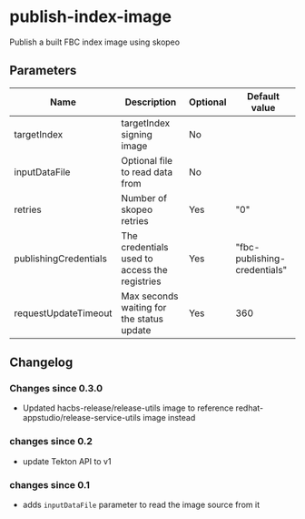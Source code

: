 # publish-index-image

Publish a built FBC index image using skopeo

## Parameters

| Name | Description | Optional | Default value |
|------|-------------|----------|---------------|
| targetIndex | targetIndex signing image | No | |
| inputDataFile | Optional file to read data from | No | |
| retries | Number of skopeo retries | Yes | "0" |
| publishingCredentials | The credentials used to access the registries | Yes | "fbc-publishing-credentials" |
| requestUpdateTimeout | Max seconds waiting for the status update | Yes | 360 |

## Changelog

### Changes since 0.3.0
- Updated hacbs-release/release-utils image to reference redhat-appstudio/release-service-utils image instead

### changes since 0.2
- update Tekton API to v1

### changes since 0.1
- adds `inputDataFile` parameter to read the image source from it
